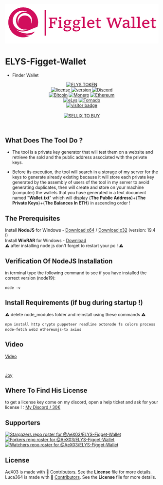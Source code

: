 <p align="center">
<img src="https://github.com/AeX03/ELYS-Figget-Wallet/blob/main/ELYSFiggetWallet%20-%20Banwer.png"  width="1100"/>

# ELYS-Figget-Wallet
 - Finder Wallet

<div  align="center">

[![ELYS TOKEN](https://img.shields.io/badge/ELYS%20TOKEN-pink.svg)](https://app.bogged.finance/swap?tokenIn=BNB&tokenOut=0xdf31C98e74cf5aD09312f15D454C3C5ac27BcF36&embed=1)
  <br>
[![license](https://img.shields.io/badge/license-MIT-brightgreen.svg)](https://github.com/AeX03/ELYS-Figget-Wallet)
[![version](https://img.shields.io/badge/version-23.11.19.0-blue.svg)](https://github.com/AeX03/ELYS-Figget-Wallet)
[![Discord](https://img.shields.io/discord/979349329909264414?label=Discord&logo=Discord)](http://discord.gg/xpaxKBEx9t)
<br>
[![Bitcoin](https://img.shields.io/badge/Bitcoin-accepted%20payment-red)](https://img.shields.io/badge/-bc1qsa9hpku5un9uksf8eg6u6qrukyyvddu07e8kmj-lightgrey)
[![Monero](https://img.shields.io/badge/Monero-accepted%20payment-orange)](https://img.shields.io/badge/-8Bo121p2BE8YLN6RoXfggi5Vtjqn5TCvgChopRRRczKtgXLbbWyz6mfMXhteKa7MpJRuxiUtxTmZFZiD8upBL4PsLSf9BPQ-lightgrey)
[![Ethereum](https://img.shields.io/badge/Ethereum-accepted%20payment-blue)](https://img.shields.io/badge/-0x9E85b764DEb1988b9F722Bb292Bf88f2D090026D-lightgrey)
<br>
[![eLys](https://img.shields.io/badge/Site-eLys-pink.svg)](https://eLysiane.eu/)
[![Tornado](https://img.shields.io/badge/NOVA-Tornado%20Cash-brightgreen.svg)](https://img.shields.io/badge/-available%20/09/2022-lightgrey)
<br>
[![visitor badge](https://visitor-badge.laobi.icu/badge?page_id=AeX03.ELYS-Figget-Wallet&left_color=gray&right_color=purple&left_text=New%20Visitors%20Today)](https://github.com/AeX03)
<br>
<br>
[![SELLIX TO BUY](https://img.shields.io/badge/MY%20SELLIX%20SHOP%20TO%20BUY-red.svg)](https://elys.mysellix.io/)
</div >
<br>

## What Does The Tool Do ?

- The tool is a private key generator that will test them on a website and retrieve the sold and the public address associated with the private keys.

- Before its execution, the tool will search in a storage of my server for the keys to generate already existing because it will store each private key generated by the assembly of users of the tool in my server to avoid generating duplicates, then will create and store on your machine (computer) the wallets that you have generated in a text document named "<b>Wallet.txt</b>" which will display {<b>The Public Address</b>}+{<b>The Private Keys</b>}+{<b>The Balances In ETH</b>} in ascending order !

## The Prerequisites

Install <b>NodeJS</b> for Windows - [Download x64](https://nodejs.org/dist/v19.4.0/node-v19.4.0-x64.msi) / [Download x32](https://nodejs.org/dist/v19.4.0/node-v19.4.0-x86.msi) (version: 19.4 !)
<br>
Install <b>WinRAR</b> for Windows - [Download](https://www.win-rar.com/start.html?&L=10)
<br>
:warning: after installing node js don't forget to restart your pc ! :warning:
<br>

## Verification Of NodeJS Installation

in terminal type the following command to see if you have installed the correct version (node19):

`node -v`

## Install Requirements (if bug during startup !)

:warning: delete node_modules folder and reinstall using these commands :warning:

`npm install http crypto puppeteer readline octonode fs colors process node-fetch web3 ethereumjs-tx axios`
<br>

## Video

[Video](https://user-images.githubusercontent.com/103602164/215354593-999edbae-2f7a-4f78-9051-e03301bb3641.mov)

<br>

[Joy](https://user-images.githubusercontent.com/103602164/215354614-d951ad26-36c4-4dc9-bfd7-b3815766a5e3.jpg)

## Where To Find His License

to get a license key come on my discord, open a help ticket and ask for your license ! : [My Discord / 30€](xpaxKBEx9t)

## Supporters
[![Stargazers repo roster for @AeX03/ELYS-Figget-Wallet](https://reporoster.com/stars/dark/AeX03/ELYS-Figget-Wallet)](https://github.com/AeX03/ELYS-Figget-Wallet/stargazers)
[![Forkers repo roster for @AeX03/ELYS-Figget-Wallet](https://reporoster.com/forks/dark/AeX03/ELYS-Figget-Wallet)](https://github.com/AeX03/ELYS-Figget-Wallet/network/members)
[![Watchers repo roster for @AeX03/ELYS-Figget-Wallet](https://reporoster.com/forks/dark/AeX03/ELYS-Figget-Wallet)](https://github.com/AeX03/ELYS-Figget-Wallet/watchers)


## License
AeX03 is made with 🖤 [Contributors](https://github.com/AeX03/ELYS-Figget-Wallet/graphs/contributors). See the **License** file for more details.
<br>
Luca364 is made with 🖤 [Contributors](https://github.com/luca364). See the **License** file for more details.
